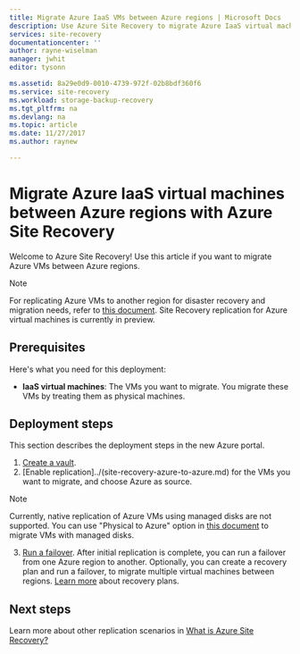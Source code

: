 ```yaml
---
title: Migrate Azure IaaS VMs between Azure regions | Microsoft Docs
description: Use Azure Site Recovery to migrate Azure IaaS virtual machines from one Azure region to another.
services: site-recovery
documentationcenter: ''
author: rayne-wiselman
manager: jwhit
editor: tysonn

ms.assetid: 8a29e0d9-0010-4739-972f-02b8bdf360f6
ms.service: site-recovery
ms.workload: storage-backup-recovery
ms.tgt_pltfrm: na
ms.devlang: na
ms.topic: article
ms.date: 11/27/2017
ms.author: raynew

---
```

# Migrate Azure IaaS virtual machines between Azure regions with Azure Site Recovery

Welcome to Azure Site Recovery! Use this article if you want to migrate Azure VMs between Azure regions.
>[!NOTE]
>
> For replicating Azure VMs to another region for disaster recovery and migration needs, refer to [this document](../site-recovery-azure-to-azure.md). Site Recovery replication for Azure virtual machines is currently in preview.


## Prerequisites
Here's what you need for this deployment:

* **IaaS virtual machines**: The VMs you want to migrate. You migrate these VMs by treating them as physical machines.

## Deployment steps
This section describes the deployment steps in the new Azure portal.

1. [Create a vault](../site-recovery-azure-to-azure.md#create-a-recovery-services-vault).
2. [Enable replication]../(site-recovery-azure-to-azure.md) for the VMs you want to migrate, and choose Azure as source.
  >[!NOTE]
  >
  > Currently, native replication of Azure VMs using managed disks are not supported. You can use "Physical to Azure" option in [this document](../site-recovery-vmware-to-azure.md) to migrate VMs with managed disks.
3. [Run a failover](../site-recovery-failover.md). After initial replication is complete, you can run a failover from one Azure region to another. Optionally, you can create a recovery plan and run a failover, to migrate multiple virtual machines between regions. [Learn more](../site-recovery-create-recovery-plans.md) about recovery plans.

## Next steps
Learn more about other replication scenarios in [What is Azure Site Recovery?](../site-recovery-overview.md)
